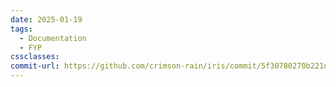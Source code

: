 ```yaml
---
date: 2025-01-19
tags:
  - Documentation
  - FYP
cssclasses: 
commit-url: https://github.com/crimson-rain/iris/commit/5f30780270b221dd0e67d76668cf7798273ef0eb
---
```

